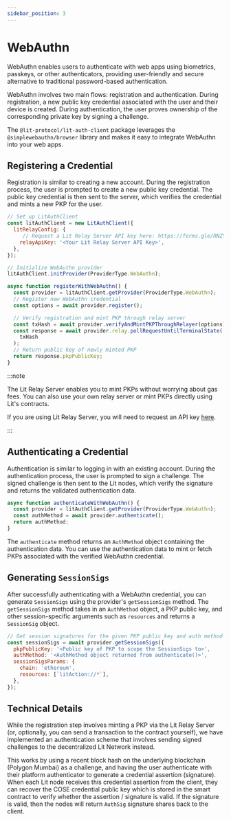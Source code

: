 ```yaml
---
sidebar_position: 3
---
```


# WebAuthn

WebAuthn enables users to authenticate with web apps using biometrics, passkeys, or other authenticators, providing user-friendly and secure alternative to traditional password-based authentication.

WebAuthn involves two main flows: registration and authentication. During registration, a new public key credential associated with the user and their device is created. During authentication, the user proves ownership of the corresponding private key by signing a challenge.

The `@lit-protocol/lit-auth-client` package leverages the `@simplewebauthn/browser` library and makes it easy to integrate WebAuthn into your web apps.

## Registering a Credential

Registration is similar to creating a new account. During the registration process, the user is prompted to create a new public key credential. The public key credential is then sent to the server, which verifies the credential and mints a new PKP for the user.

```javascript
// Set up LitAuthClient
const litAuthClient = new LitAuthClient({
  litRelayConfig: {
     // Request a Lit Relay Server API key here: https://forms.gle/RNZYtGYTY9BcD9MEA
    relayApiKey: '<Your Lit Relay Server API Key>',
  },
});

// Initialize WebAuthn provider
litAuthClient.initProvider(ProviderType.WebAuthn);

async function registerWithWebAuthn() {
  const provider = litAuthClient.getProvider(ProviderType.WebAuthn);
  // Register new WebAuthn credential
  const options = await provider.register();

  // Verify registration and mint PKP through relay server
  const txHash = await provider.verifyAndMintPKPThroughRelayer(options);
  const response = await provider.relay.pollRequestUntilTerminalState(
    txHash
  );
  // Return public key of newly minted PKP
  return response.pkpPublicKey;
}
```

:::note

The Lit Relay Server enables you to mint PKPs without worrying about gas fees. You can also use your own relay server or mint PKPs directly using Lit's contracts.

If you are using Lit Relay Server, you will need to request an API key [here](https://forms.gle/RNZYtGYTY9BcD9MEA).

:::

## Authenticating a Credential

Authentication is similar to logging in with an existing account. During the authentication process, the user is prompted to sign a challenge. The signed challenge is then sent to the Lit nodes, which verify the signature and returns the validated authentication data.

```javascript
async function authenticateWithWebAuthn() {
  const provider = litAuthClient.getProvider(ProviderType.WebAuthn);
  const authMethod = await provider.authenticate();
  return authMethod;
}
```

The `authenticate` method returns an `AuthMethod` object containing the authentication data. You can use the authentication data to mint or fetch PKPs associated with the verified WebAuthn credential.

## Generating `SessionSigs`

After successfully authenticating with a WebAuthn credential, you can generate `SessionSigs` using the provider's `getSessionSigs` method. The `getSessionSigs` method takes in an `AuthMethod` object, a PKP public key, and other session-specific arguments such as `resources` and returns a `SessionSig` object.

```javascript
// Get session signatures for the given PKP public key and auth method
const sessionSigs = await provider.getSessionSigs({
  pkpPublicKey: '<Public key of PKP to scope the SessionSigs to>',
  authMethod: '<AuthMethod object returned from authenticate()>',
  sessionSigsParams: {
    chain: 'ethereum',
    resources: [`litAction://*`],
  },
});
```

## Technical Details

While the registration step involves minting a PKP via the Lit Relay Server (or, optionally, you can send a transaction to the contract yourself), we have implemented an authentication scheme that involves sending signed challenges to the decentralized Lit Network instead.

This works by using a recent block hash on the underlying blockchain (Polygon Mumbai) as a challenge, and having the user authenticate with their platform authenticator to generate a credential assertion (signature). When each Lit node receives this credential assertion from the client, they can recover the COSE credential public key which is stored in the smart contract to verify whether the assertion / signature is valid. If the signature is valid, then the nodes will return `AuthSig` signature shares back to the client.

